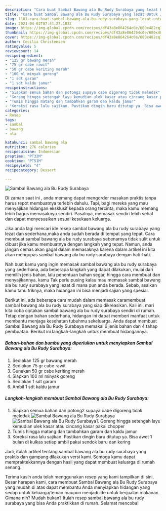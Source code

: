 ```yaml
---
description: "Cara buat Sambal Bawang ala Bu Rudy Surabaya yang lezat Untuk Jualan"
title: "Cara buat Sambal Bawang ala Bu Rudy Surabaya yang lezat Untuk Jualan"
slug: 1181-cara-buat-sambal-bawang-ala-bu-rudy-surabaya-yang-lezat-untuk-jualan
date: 2021-04-02T07:44:27.183Z
image: https://img-global.cpcdn.com/recipes/df43a8e864264c0e/680x482cq70/sambal-bawang-ala-bu-rudy-surabaya-foto-resep-utama.jpg
thumbnail: https://img-global.cpcdn.com/recipes/df43a8e864264c0e/680x482cq70/sambal-bawang-ala-bu-rudy-surabaya-foto-resep-utama.jpg
cover: https://img-global.cpcdn.com/recipes/df43a8e864264c0e/680x482cq70/sambal-bawang-ala-bu-rudy-surabaya-foto-resep-utama.jpg
author: Cecilia Christensen
ratingvalue: 5
reviewcount: 14
recipeingredient:
- "125 gr bawang merah"
- "75 gr cabe rawit"
- "50 gr cabe keriting merah"
- "100 ml minyak goreng"
- "1 sdt garam"
- "1 sdt kaldu jamur"
recipeinstructions:
- "Siapkan semua bahan dan potong2 supaya cabe digoreng tidak meledak"
- "Goreng hingga setengah layu kemudian ulek kasar atau cincang kasar pakai chopper"
- "Tumis hingga matang dan tambahkan garam dan kaldu jamur"
- "Koreksi rasa lalu sajikan. Pastikan dingin baru ditutup ya. Bisa awet 1 bulan di kulkas setiap ambil pakai sendok baru dan kering"
categories:
- Resep
tags:
- sambal
- bawang
- ala

katakunci: sambal bawang ala 
nutrition: 276 calories
recipecuisine: Indonesian
preptime: "PT32M"
cooktime: "PT51M"
recipeyield: "4"
recipecategory: Dessert

---
```



![Sambal Bawang ala Bu Rudy Surabaya](https://img-global.cpcdn.com/recipes/df43a8e864264c0e/680x482cq70/sambal-bawang-ala-bu-rudy-surabaya-foto-resep-utama.jpg)

Di zaman  saat ini , anda memang dapat mengorder masakan praktis tanpa harus repot membuatnya terlebih dahulu. Tapi, bagi mereka yang mau menyajikan hidangan eksklusif kepada orang tercinta, maka kamu memang lebih bagus memasaknya sendiri. Pasalnya, memasak sendiri lebih sehat dan dapat menyesuaikan sesuai kesukaan keluarga.

Jika anda lagi mencari ide resep sambal bawang ala bu rudy surabaya yang lezat dan sederhana,maka anda sudah berada di tempat yang tepat. Cara membuat sambal bawang ala bu rudy surabaya  sebenarnya tidak sulit untuk dibuat jika kamu membuatnya dengan langkah yang tepat. Namun, anda jangan cemas akan gagal dalam memasaknya 
karena dalam artikel ini kita akan mengupas sambal bawang ala bu rudy surabaya dengan hati-hati.  



Nah buat kamu yang ingin memasak sambal bawang ala bu rudy surabaya yang sederhana, ada beberapa langkah yang dapat dilakukan, mulai dari memilih jenis bahan, lalu penentuan bahan segar, hingga cara membuat dan menyajikannya. kamu Tak perlu pusing kalau mau memasak sambal bawang ala bu rudy surabaya yang lezat di mana pun anda berada. Sebab, asalkan kamu  tahu triknya, maka hidangan ini bisa menjadi sajian yang spesial.

Berikut ini, ada beberapa cara mudah dalam memasak caramembuat sambal bawang ala bu rudy surabaya yang siap dikreasikan. Kali ini, mari kita coba ciptakan sambal bawang ala bu rudy surabaya sendiri di rumah. Tetap dengan bahan sederhana, hidangan ini dapat memberi manfaat untuk membantu menjaga kesehatan tubuhmu sekeluarga. Anda dapat membuat Sambal Bawang ala Bu Rudy Surabaya memakai 6 jenis bahan dan 4 tahap pembuatan. Berikut ini langkah-langkah untuk membuat hidangannya.

<!--inarticleads1-->

##### Bahan-bahan dan bumbu yang diperlukan untuk menyiapkan Sambal Bawang ala Bu Rudy Surabaya:

1. Sediakan 125 gr bawang merah
1. Sediakan 75 gr cabe rawit
1. Gunakan 50 gr cabe keriting merah
1. Siapkan 100 ml minyak goreng
1. Sediakan 1 sdt garam
1. Ambil 1 sdt kaldu jamur




<!--inarticleads2-->

##### Langkah-langkah membuat Sambal Bawang ala Bu Rudy Surabaya:

1. Siapkan semua bahan dan potong2 supaya cabe digoreng tidak meledak
<img src="https://img-global.cpcdn.com/steps/ae13c11978262ba0/160x128cq70/sambal-bawang-ala-bu-rudy-surabaya-langkah-memasak-1-foto.jpg" alt="Sambal Bawang ala Bu Rudy Surabaya"><img src="https://img-global.cpcdn.com/steps/a4949c2353333a2c/160x128cq70/sambal-bawang-ala-bu-rudy-surabaya-langkah-memasak-1-foto.jpg" alt="Sambal Bawang ala Bu Rudy Surabaya">1. Goreng hingga setengah layu kemudian ulek kasar atau cincang kasar pakai chopper
1. Tumis hingga matang dan tambahkan garam dan kaldu jamur
1. Koreksi rasa lalu sajikan. Pastikan dingin baru ditutup ya. Bisa awet 1 bulan di kulkas setiap ambil pakai sendok baru dan kering




Jadi, itulah artikel tentang  sambal bawang ala bu rudy surabaya  yang praktis dan gampang dilakukan versi kami. Semoga kamu dapat mempraktekkannya dengan hasil yang dapat membuat keluarga di rumah senang. 

Terima kasih anda telah menggunakan resep yang kami tampilkan di sini. Besar harapan kami, cara membuat  Sambal Bawang ala Bu Rudy Surabaya yang mudah di atas dapat membantu Anda menyiapkan hidangan yang sedap untuk keluarga/teman maupun menjadi ide untuk berjualan makanan. Gimana nih? Mudah bukan? Itulah resep sambal bawang ala bu rudy surabaya yang bisa Anda praktikkan di rumah. Selamat mencoba!


